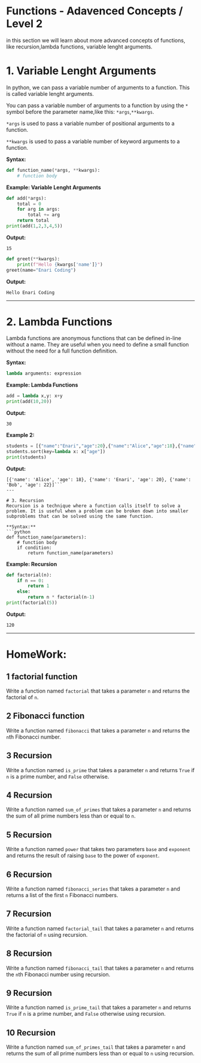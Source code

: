# Functions - Adavenced Concepts / Level 2
in this section we will learn about more advanced concepts of functions, like recursion,lambda functions, variable lenght arguments.

# 1. Variable Lenght Arguments
In python, we can pass a variable number of arguments to a function. This is called variable lenght arguments.

You can pass a variable number of arguments to a function by using the `*` symbol before the parameter name,like this: `*args`,`**kwargs`.

`*args` is used to pass a variable number of positional arguments to a function.

`**kwargs` is used to pass a variable number of keyword arguments to a function.

**Syntax:**
```python
def function_name(*args, **kwargs):
    # function body
```

**Example: Variable Lenght Arguments**
```python
def add(*args):
    total = 0
    for arg in args:
        total += arg
    return total
print(add(1,2,3,4,5))
```
**Output:**
```
15
```

```python
def greet(**kwargs):
    print(f"Hello {kwargs['name']}")
greet(name="Enari Coding")
```
**Output:**
```
Hello Enari Coding
```
---

# 2. Lambda Functions
Lambda functions are anonymous functions that can be defined in-line without a name. They are useful when you need to define a small function without the need for a full function definition.

**Syntax:**
```python
lambda arguments: expression
```

**Example: Lambda Functions**
```python
add = lambda x,y: x+y
print(add(10,20))
```
**Output:**
```
30
```
**Example 2:**
```python
students = [{"name":"Enari","age":20},{"name":"Alice","age":18},{"name":"Bob","age":22}]
students.sort(key=lambda x: x["age"])
print(students)
```
**Output:**
```
[{'name': 'Alice', 'age': 18}, {'name': 'Enari', 'age': 20}, {'name': 'Bob', 'age': 22}]```
---

# 3. Recursion
Recursion is a technique where a function calls itself to solve a problem. It is useful when a problem can be broken down into smaller subproblems that can be solved using the same function.

**Syntax:**
```python
def function_name(parameters):
    # function body
    if condition:
        return function_name(parameters)
```

**Example: Recursion**
```python
def factorial(n):
    if n == 0:
        return 1
    else:
        return n * factorial(n-1)
print(factorial(5))
```
**Output:**
```
120
```

---

# HomeWork:

## 1 factorial function
Write a function named `factorial` that takes a parameter `n` and returns the factorial of `n`.

## 2 Fibonacci function
Write a function named `fibonacci` that takes a parameter `n` and returns the `n`th Fibonacci number.

## 3 Recursion
Write a function named `is_prime` that takes a parameter `n` and returns `True` if `n` is a prime number, and `False` otherwise.

## 4 Recursion
Write a function named `sum_of_primes` that takes a parameter `n` and returns the sum of all prime numbers less than or equal to `n`.

## 5 Recursion
Write a function named `power` that takes two parameters `base` and `exponent` and returns the result of raising `base` to the power of `exponent`.

## 6 Recursion
Write a function named `fibonacci_series` that takes a parameter `n` and returns a list of the first `n` Fibonacci numbers.

## 7 Recursion
Write a function named `factorial_tail` that takes a parameter `n` and returns the factorial of `n` using recursion.

## 8 Recursion
Write a function named `fibonacci_tail` that takes a parameter `n` and returns the `n`th Fibonacci number using recursion.

## 9 Recursion
Write a function named `is_prime_tail` that takes a parameter `n` and returns `True` if `n` is a prime number, and `False` otherwise using recursion.

## 10 Recursion
Write a function named `sum_of_primes_tail` that takes a parameter `n` and returns the sum of all prime numbers less than or equal to `n` using recursion.